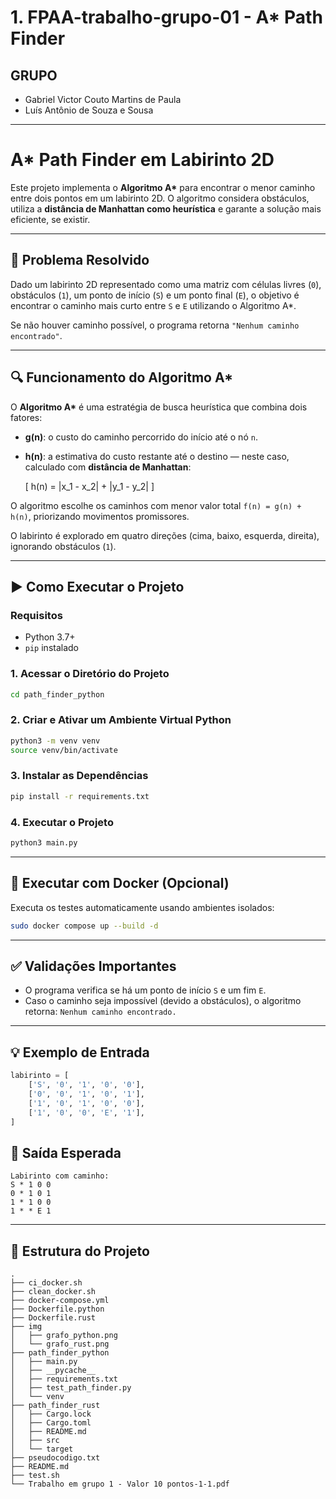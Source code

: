 
# 1. FPAA-trabalho-grupo-01 - A* Path Finder

## GRUPO
- Gabriel Victor Couto Martins de Paula
- Luís Antônio de Souza e Sousa

--- 

# A* Path Finder em Labirinto 2D

Este projeto implementa o **Algoritmo A\*** para encontrar o menor caminho entre dois pontos em um labirinto 2D. O algoritmo considera obstáculos, utiliza a **distância de Manhattan como heurística** e garante a solução mais eficiente, se existir.

---

## 🧩 Problema Resolvido

Dado um labirinto 2D representado como uma matriz com células livres (`0`), obstáculos (`1`), um ponto de início (`S`) e um ponto final (`E`), o objetivo é encontrar o caminho mais curto entre `S` e `E` utilizando o Algoritmo A\*.

Se não houver caminho possível, o programa retorna `"Nenhum caminho encontrado"`.

---

## 🔍 Funcionamento do Algoritmo A\*

O **Algoritmo A\*** é uma estratégia de busca heurística que combina dois fatores:

- **g(n)**: o custo do caminho percorrido do início até o nó `n`.
- **h(n)**: a estimativa do custo restante até o destino — neste caso, calculado com **distância de Manhattan**:

  \[
  h(n) = |x_1 - x_2| + |y_1 - y_2|
  \]

O algoritmo escolhe os caminhos com menor valor total `f(n) = g(n) + h(n)`, priorizando movimentos promissores.

O labirinto é explorado em quatro direções (cima, baixo, esquerda, direita), ignorando obstáculos (`1`).

---

## ▶️ Como Executar o Projeto

### Requisitos

- Python 3.7+
- `pip` instalado

### 1. Acessar o Diretório do Projeto  
```bash
cd path_finder_python
````

### 2. Criar e Ativar um Ambiente Virtual Python

```bash
python3 -m venv venv
source venv/bin/activate
```

### 3. Instalar as Dependências

```bash
pip install -r requirements.txt
```

### 4. Executar o Projeto

```bash
python3 main.py
```

---

## 🐳 Executar com Docker (Opcional)

Executa os testes automaticamente usando ambientes isolados:

```bash
sudo docker compose up --build -d
```

---

## ✅ Validações Importantes

* O programa verifica se há um ponto de início `S` e um fim `E`.
* Caso o caminho seja impossível (devido a obstáculos), o algoritmo retorna: `Nenhum caminho encontrado.`

---

## 💡 Exemplo de Entrada

```python
labirinto = [
    ['S', '0', '1', '0', '0'],
    ['0', '0', '1', '0', '1'],
    ['1', '0', '1', '0', '0'],
    ['1', '0', '0', 'E', '1'],
]
```

## 🔎 Saída Esperada

```
Labirinto com caminho:
S * 1 0 0
0 * 1 0 1
1 * 1 0 0
1 * * E 1
```

---

## 📁 Estrutura do Projeto

```
.
├── ci_docker.sh
├── clean_docker.sh
├── docker-compose.yml
├── Dockerfile.python
├── Dockerfile.rust
├── img
│   ├── grafo_python.png
│   └── grafo_rust.png
├── path_finder_python
│   ├── main.py
│   ├── __pycache__
│   ├── requirements.txt
│   ├── test_path_finder.py
│   └── venv
├── path_finder_rust
│   ├── Cargo.lock
│   ├── Cargo.toml
│   ├── README.md
│   ├── src
│   └── target
├── pseudocodigo.txt
├── README.md
├── test.sh
└── Trabalho em grupo 1 - Valor 10 pontos-1-1.pdf

```
